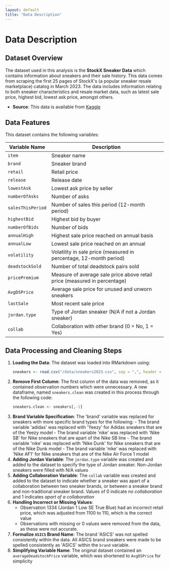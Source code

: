 ```yaml
---
layout: default  
title: "Data Description" 
---
```


# Data Description 

## Dataset Overview 

The dataset used in this analysis is the **StockX Sneaker Data** which contains information about sneakers and their sale history. This data comes from scraping the first 25 pages of StockX's (a popular sneaker resale marketplace) catalog in March 2023. The data includes information relating to both sneaker characteristics and resale market data, such as latest sale price, highest bid, lowest ask price, amongst others. 

  - **Source**: This data is available from [Kaggle](https://www.kaggle.com/datasets/ajiaron/stockx-sneaker-data)

## Data Features 

This dataset contains the following variables: 

| Variable Name          | Description                                                                                                  | 
|------------------------|----------------------------------------------------------------------------------------------------------------|
| `item`                 | Sneaker name                                                                                                 |
| `brand`                | Sneaker brand                                                                                                | 
| `retail`               | Retail price                                                                                                 |
| `release`              | Release date                                                                                                 |
| `lowestAsk`            | Lowest ask price by seller                                                                                   |
| `numberOfAsks`         | Number of asks                                                                                               |
| `salesThisPeriod`      | Number of sales this period (12-month period)                                                                | 
| `highestBid`           | Highest bid by buyer                                                                                         |
| `numberOfBids`         | Number of bids                                                                                               |
| `annualHigh`           | Highest sale price reached on annual basis                                                                   |
| `annualLow`            | Lowest sale price reached on an annual                                                                       |
| `volatility`           | Volatility in sale price (measured in percentage, 12-month period)                                           |
| `deadstockSold`        | Number of total deadstock pairs sold                                                                         |
| `pricePremium`         | Measure of average sale price above retail price (measured in percentage)                                    |
| `AvgDSPrice`           | Average sale price for unused and unworn sneakers                                                            |
| `lastSale`             | Most recent sale price                                                                                       |
| `jordan.type`          | Type of Jordan sneaker (N/A if not a Jordan sneaker)                                                         |
| `collab`               | Collaboration with other brand (0 = No, 1 = Yes)                                                             |

## Data Processing and Cleaning Steps
  1. **Loading the Data**: The dataset was loaded into RMarkdown using:
     ```r
     sneakers <- read.csv("/data/sneakers2023.csv", sep = ",", header = T)
     ```
  2. **Remove First Column**: The first column of the data was removed, as it contained observation numbers which were unnecessary. A new dataframe, named `sneakers.clean` was created in this process through the following code:
     ```r
     sneakers.clean <- sneakers[,-1]
     ```
  3. **Brand Variable Specification**: The 'brand' variable was replaced for sneakers with more specific brand types for the following:
    - The brand variable 'adidas' was replaced with 'Yeezy' for Adidas sneakers that are of the Yeezy model 
    - The brand variable 'nike' was replaced with 'Nike SB' for Nike sneakers that are apart of the Nike SB line
    - The brand variable 'nike' was replaced with 'Nike Dunk' for Nike sneakers that are of the Nike Dunk model
    - The brand variable 'nike' was replaced with 'Nike AF1' for Nike sneakers that are of the Nike Air Force 1 model
  4. **Adding Jordan Variable**: The `jordan.type` variable was created and added to the dataset to specify the type of Jordan sneaker. Non-Jordan sneakers were filled with N/A values
  5. **Adding Collaboration Variable**: The `collab` variable was created and added to the dataset to indicate whether a sneaker was apart of a collaboration between two sneaker brands, or between a sneaker brand and non-traditional sneaker brand. Values of 0 indicate _no collaboration_ and 1 indicates _apart of a collaboration_
  6. **Handling Incorrect or Missing Values**:
     - Observation 1334 (Jordan 1 Low SE True Blue) had an incorrect retail price, which was adjusted from 1100 to 110, which is the correct value
     - Observations with missing or 0 values were removed from the data, as these were not accurate.
  7. **Formalize `ASICS` Brand Name**: The brand 'ASICS' was not spelled consistently within the data. All ASICS brand sneakers were made to be spelled consistently as 'ASICS' within the `brand` variable.
  8. **Simplifying Variable Name**: The original dataset contained an `averageDeadstockPrice` variable, which was shortened to `AvgDSPrice` for simplicity 
     


